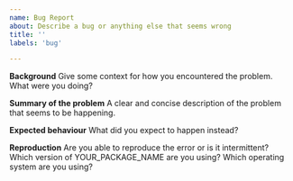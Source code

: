 ```yaml
---
name: Bug Report
about: Describe a bug or anything else that seems wrong
title: ''
labels: 'bug'

---
```


**Background**
Give some context for how you encountered the problem. What were you doing?

**Summary of the problem**
A clear and concise description of the problem that seems to be happening.

**Expected behaviour**
What did you expect to happen instead?

**Reproduction**
Are you able to reproduce the error or is it intermittent? Which version of YOUR_PACKAGE_NAME
are you using? Which operating system are you using?
